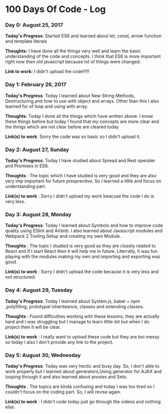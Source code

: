 # 100 Days Of Code - Log

### Day 0: August 25, 2017 


**Today's Progress**: Started ES6 and learned about let, const, arrow function and template literals

**Thoughts:** I have done all the things very well and learn the basic understanding of the code and concepts. I think that ES6 is more important right now then old javascript because lot of things were changed.

**Link to work:** I didn't upload the code!!!!!

### Day 1: February 26, 2017 


 **Today's Progress**: Today I learned about New String Methods, Destructuring and how to use with object and arrays. Other than this I also learned for of loop and using with array.

 **Thoughts**: Today I done all the things which have written above. I know these things before but today I found that my concepts are more clear and the things which are not clear before are cleared today

 **Link(s) to work**: Sorry the code was so basic so I didn't upload it.


### Day 2: August 27, Sunday

 **Today's Progress**: Today I have studied about Spread and Rest operater and Promises in ES6.

**Thoughts** : The topic which I have studied is very good and they are also very imp important for future presprective. So I learned a little and focus on understanding part.

**Link(s) to work** : Sorry I didn't upload my work beacuse the code I do is very less.

### Day 3: August 28, Monday

**Today's Progress**: Today I learned about Symbols and how to improve code quality using ESlint and Airbnb. I also learned about Javascript modules and Webpack 2 Tooling Setup and creating my own Module.

**Thoughts** : The topic I studied is very good as they are closely related to React and if I start React then it will help me in future. Literrally, It was fun playing with the modules making my own and importing and exporting was good.

**Link(s) to work** : Sorry I didn't upload the code because it is very less and not structured.

### Day 4: August 29, Tuesday

**Today's Progress**: Today I learned about System.js, babel + npm ,polyfilling, prototypal inheriteance, classes and extending classes.

**Thoughts** : Found difficulties working with these lessons, they are actually hard and I was struggling but I manage to learn little-bit but when I do project then it will be clear.

**Link(s) to work** : I really want to upload these code but they are too messy so today I also I don't provide any link to the project.

### Day 5: August 30, Wednesday

**Today's Progress**: Today was very hectic and busy day. So, I don't able to work properly but I learned about generators,Using generator for AJAX and looping through it and also learned about proxies and Sets.

**Thoughts** : The topics are kinda confusing and today I was too tired so I couldn't focus on the coding part. So, I will revise again.

**Link(s) to work** : I didn't code today just go through the videos and nothing else.



